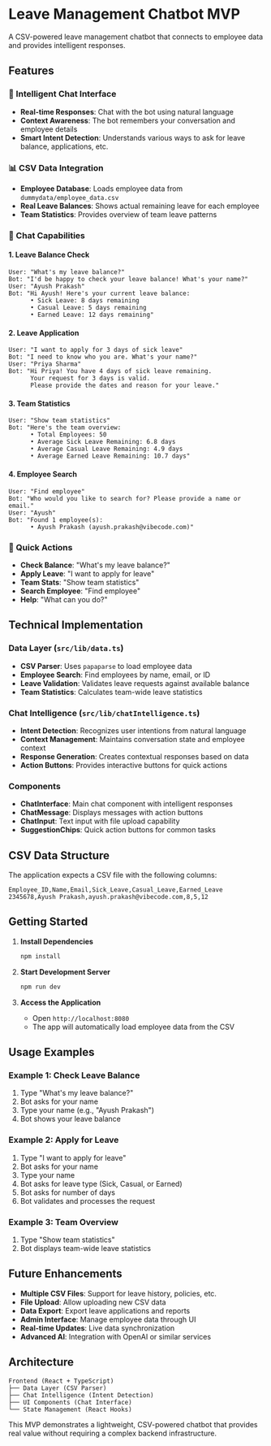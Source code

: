 # Leave Management Chatbot MVP

A CSV-powered leave management chatbot that connects to employee data and provides intelligent responses.

## Features

### 🤖 Intelligent Chat Interface
- **Real-time Responses**: Chat with the bot using natural language
- **Context Awareness**: The bot remembers your conversation and employee details
- **Smart Intent Detection**: Understands various ways to ask for leave balance, applications, etc.

### 📊 CSV Data Integration
- **Employee Database**: Loads employee data from `dummydata/employee_data.csv`
- **Real Leave Balances**: Shows actual remaining leave for each employee
- **Team Statistics**: Provides overview of team leave patterns

### 💬 Chat Capabilities

#### 1. **Leave Balance Check**
```
User: "What's my leave balance?"
Bot: "I'd be happy to check your leave balance! What's your name?"
User: "Ayush Prakash"
Bot: "Hi Ayush! Here's your current leave balance:
      • Sick Leave: 8 days remaining
      • Casual Leave: 5 days remaining
      • Earned Leave: 12 days remaining"
```

#### 2. **Leave Application**
```
User: "I want to apply for 3 days of sick leave"
Bot: "I need to know who you are. What's your name?"
User: "Priya Sharma"
Bot: "Hi Priya! You have 4 days of sick leave remaining.
      Your request for 3 days is valid.
      Please provide the dates and reason for your leave."
```

#### 3. **Team Statistics**
```
User: "Show team statistics"
Bot: "Here's the team overview:
      • Total Employees: 50
      • Average Sick Leave Remaining: 6.8 days
      • Average Casual Leave Remaining: 4.9 days
      • Average Earned Leave Remaining: 10.7 days"
```

#### 4. **Employee Search**
```
User: "Find employee"
Bot: "Who would you like to search for? Please provide a name or email."
User: "Ayush"
Bot: "Found 1 employee(s):
      • Ayush Prakash (ayush.prakash@vibecode.com)"
```

### 🎯 Quick Actions
- **Check Balance**: "What's my leave balance?"
- **Apply Leave**: "I want to apply for leave"
- **Team Stats**: "Show team statistics"
- **Search Employee**: "Find employee"
- **Help**: "What can you do?"

## Technical Implementation

### Data Layer (`src/lib/data.ts`)
- **CSV Parser**: Uses `papaparse` to load employee data
- **Employee Search**: Find employees by name, email, or ID
- **Leave Validation**: Validates leave requests against available balance
- **Team Statistics**: Calculates team-wide leave statistics

### Chat Intelligence (`src/lib/chatIntelligence.ts`)
- **Intent Detection**: Recognizes user intentions from natural language
- **Context Management**: Maintains conversation state and employee context
- **Response Generation**: Creates contextual responses based on data
- **Action Buttons**: Provides interactive buttons for quick actions

### Components
- **ChatInterface**: Main chat component with intelligent responses
- **ChatMessage**: Displays messages with action buttons
- **ChatInput**: Text input with file upload capability
- **SuggestionChips**: Quick action buttons for common tasks

## CSV Data Structure

The application expects a CSV file with the following columns:
```csv
Employee_ID,Name,Email,Sick_Leave,Casual_Leave,Earned_Leave
2345678,Ayush Prakash,ayush.prakash@vibecode.com,8,5,12
```

## Getting Started

1. **Install Dependencies**
   ```bash
   npm install
   ```

2. **Start Development Server**
   ```bash
   npm run dev
   ```

3. **Access the Application**
   - Open `http://localhost:8080`
   - The app will automatically load employee data from the CSV

## Usage Examples

### Example 1: Check Leave Balance
1. Type "What's my leave balance?"
2. Bot asks for your name
3. Type your name (e.g., "Ayush Prakash")
4. Bot shows your leave balance

### Example 2: Apply for Leave
1. Type "I want to apply for leave"
2. Bot asks for your name
3. Type your name
4. Bot asks for leave type (Sick, Casual, or Earned)
5. Bot asks for number of days
6. Bot validates and processes the request

### Example 3: Team Overview
1. Type "Show team statistics"
2. Bot displays team-wide leave statistics

## Future Enhancements

- **Multiple CSV Files**: Support for leave history, policies, etc.
- **File Upload**: Allow uploading new CSV data
- **Data Export**: Export leave applications and reports
- **Admin Interface**: Manage employee data through UI
- **Real-time Updates**: Live data synchronization
- **Advanced AI**: Integration with OpenAI or similar services

## Architecture

```
Frontend (React + TypeScript)
├── Data Layer (CSV Parser)
├── Chat Intelligence (Intent Detection)
├── UI Components (Chat Interface)
└── State Management (React Hooks)
```

This MVP demonstrates a lightweight, CSV-powered chatbot that provides real value without requiring a complex backend infrastructure.
